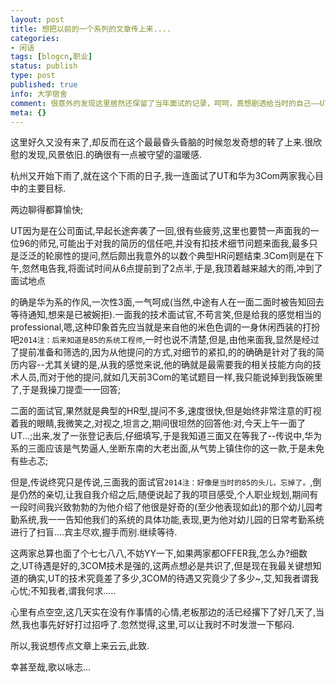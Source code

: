 ```yaml
---
layout: post
title: 想把以前的一个系列的文章传上来....
categories:
- 闲话
tags: [blogcn,职业]
status: publish
type: post
published: true
info: 大学宿舍
comment: 很意外的发现这里居然还保留了当年面试的记录，呵呵，真想剧透给当时的自己——UT HR把你给据了～于是开始了自华三而始的「职业生涯」……
meta: {}
---
```

这里好久又没有来了,却反而在这个最最昏头昏脑的时候忽发奇想的转了上来.很欣慰的发现,风景依旧.的确很有一点被守望的温暖感.

杭州又开始下雨了,就在这个下雨的日子,我一连面试了UT和华为3Com两家我心目中的主要目标.

两边聊得都算愉快;

UT因为是在公司面试,早起长途奔袭了一回,很有些疲劳,这里也要赞一声面我的一位96的师兄,可能出于对我的简历的信任吧,并没有扣技术细节问题来面我,最多只是泛泛的轮廓性的提问,然后颇出我意外的以数个典型HR问题结束.3Com则是在下午,忽然电告我,将面试时间从6点提前到了2点半,于是,我顶着越来越大的雨,冲到了面试地点

的确是华为系的作风,一次性3面,一气呵成(当然,中途有人在一面二面时被告知回去等待通知,想来是已被婉拒).一面我的技术面试官,不苟言笑,但是给我的感觉相当的professional,嗯,这种印象首先应当就是来自他的米色色调的一身休闲西装的打扮吧`2014注：后来知道是85的系统工程师`,一时也说不清楚,但是,由他来面我,显然是经过了提前准备和筛选的,因为从他提问的方式,对细节的紧扣,的的确确是针对了我的简历内容--尤其关键的是,从我的感觉来说,他的确就是最需要我的相关技能方向的技术人员,而对于他的提问,就如几天前3Com的笔试题目一样,我只能说掉到我饭碗里了,于是我操刀提壶一一回答;

二面的面试官,果然就是典型的HR型,提问不多,速度很快,但是始终非常注意的盯视着我的眼睛,我微笑之,对视之,坦言之,期间很坦然的回答他:对,今天上午一面了UT...;出来,发了一张登记表后,仔细填写,于是我知道三面又在等我了--传说中,华为系的三面应该是气势逼人,坐断东南的大老出面,从气势上镇住你的这一款,于是未免有些忐忑;

但是,传说终究只是传说,三面我的面试官`2014注：好像是当时的85的头儿，忘掉了。`,倒是仍然的亲切,让我自我介绍之后,随便说起了我的项目感受,个人职业规划,期间有一段时间我兴致勃勃的为他介绍了他很是好奇的(至少他表现如此)的那个幼儿园考勤系统,我一一告知他我们的系统的具体功能,表现,更为他对幼儿园的日常考勤系统进行了扫盲....宾主尽欢,握手而别.继续等待.

这两家总算也面了个七七八八,不妨YY一下,如果两家都OFFER我,怎么办?细数之,UT待遇是好的,3COM技术是强的,这两点想必是共识了,但是现在我最关键想知道的确实,UT的技术究竟差了多少,3COM的待遇又究竟少了多少~,艾,知我者谓我心忧;不知我者,谓我何求.....

心里有点空空,这几天实在没有作事情的心情,老板那边的活已经撂下了好几天了,当然,我也事先好好打过招呼了.忽然觉得,这里,可以让我时不时发泄一下郁闷.

所以,我说想传点文章上来云云,此致.

幸甚至哉,歌以咏志...

